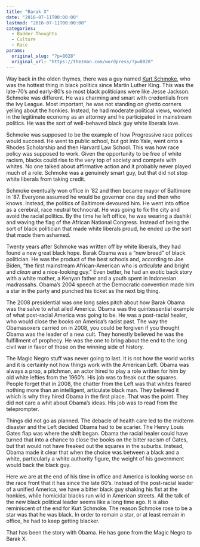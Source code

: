 ```yaml
---
title: "Barak X"
date: "2016-07-11T00:00:00"
lastmod: "2016-07-11T00:00:00"
categories:
  - Badder Thoughts
  - Culture
  - Race
params:
  original_slug: "?p=8028"
  original_url: "https://thezman.com/wordpress/?p=8028"
---
```


Way back in the olden thymes, there was a guy named [Kurt
Schmoke](https://en.wikipedia.org/wiki/Kurt_Schmoke), who was the
hottest thing in black politics since Martin Luther King. This was the
late-70’s and early-80’s so most black politicians were like Jesse
Jackson. Schmoke was different. He was charming and smart with
credentials from the Ivy League. Most important, he was not standing on
ghetto corners yelling about the honkies. Instead, he had moderate
political views, worked in the legitimate economy as an attorney and he
participated in mainstream politics. He was the sort of well-behaved
black guy white liberals love.

Schmoke was supposed to be the example of how Progressive race polices
would succeed. He went to public school, but got into Yale, went onto a
Rhodes Scholarship and then Harvard Law School. This was how race policy
was supposed to work. Given the opportunity to be free of white racism,
blacks could rise to the very top of society and compete with whites. No
one talked about affirmative action and it probably never played much of
a role. Schmoke was a genuinely smart guy, but that did not stop white
liberals from taking credit.

Schmoke eventually won office in ’82 and then became mayor of Baltimore
in ’87. Everyone assumed he would be governor one day and then who
knows. Instead, the politics of Baltimore devoured him. He went into
office as a cerebral, race neutral technocrat. He was going to fix the
city and avoid the racial politics. By the time he left office, he was
wearing a dashiki and waving the flag of the African National
Congress. Instead of being the sort of black politician that made white
liberals proud, he ended up the sort that made them ashamed.

Twenty years after Schmoke was written off by white liberals, they had
found a new great black hope. Barak Obama was a “new breed” of black
politician. He was the product of the best schools and, according to Joe
Biden, “the first mainstream African-American who is *articulate* and
bright and *clean* and a nice-looking guy.” Even better, he had an
exotic back story with a white mother, a Kenyan father and a youth
spent in Indonesian madrassahs. Obama’s 2004 speech at the Democratic
convention made him a star in the party and punched his ticket as the
next big thing.

The 2008 presidential was one long sales pitch about how Barak Obama was
the salve to what ailed America. Obama was the quintessential example of
what post-racial America was going to be. He was a post-racial healer,
who would close the books on America’s racist past. The way the
Obamasoxers carried on in 2008, you could be forgiven if you thought
Obama was the leader of a new cult. They honestly believed he was the
fulfillment of prophecy. He was the one to bring about the end to the
long civil war in favor of those on the winning side of history.

The Magic Negro stuff was never going to last. It is not how the world
works and it is certainly not how things work with the American Left.
Obama was always a prop, a pitchman, an actor hired to play a role
written for him by old white lefties from the 1960’s. His job was to
freak out the squares. People forget that in 2008, the chatter from the
Left was that whites feared nothing more than an intelligent, articulate
black man. They believed it which is why they hired Obama in the first
place. That was the point. They did not care a whit about Obama’s ideas.
His job was to read from the teleprompter.

Things did not go as planned. The debacle of health care led to the
midterm disaster and the Left decided Obama had to be scarier. The Henry
Louis Gates flap was where the shift began. Obama the racial healer
could have turned that into a chance to close the books on the bitter
racism of Gates, but that would not have freaked out the squares in the
suburbs. Instead, Obama made it clear that when the choice was between a
black and a white, particularly a white authority figure, the weight of
his government would back the black guy.

Here we are at the end of his time in office and America is looking
worse on the race front that it has since the late 60’s. Instead of the
post-racial leader of a unified America, we have a bitter black guy
shaking his fist at the honkies, while homicidal blacks run wild in
American streets. All the talk of the new black political leader seems
like a long time ago. It is also reminiscent of the end for Kurt
Schmoke. The reason Schmoke rose to be a star was that he was black. In
order to remain a star, or at least remain in office, he had to keep
getting blacker.

That has been the story with Obama. He has gone from the Magic Negro to
Barak X.
